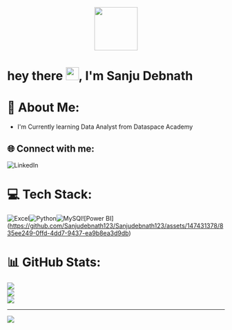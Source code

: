 <div id="header" align="center">
  <img src="https://media.giphy.com/media/M9gbBd9nbDrOTu1Mqx/giphy.gif" width="100"/>
</div>

<h1>
  hey there
  <img src="https://media.giphy.com/media/hvRJCLFzcasrR4ia7z/giphy.gif" width="30px"/>,
  I'm Sanju Debnath
</h1>

# 💫 About Me:
- I'm Currently learning Data Analyst from Dataspace Academy



## 🌐 Connect with me:
![LinkedIn](https://img.shields.io/badge/LinkedIn-%230077B5.svg?logo=linkedin&logoColor=white)

# 💻 Tech Stack:
![Excel](https://github.com/Sanjudebnath123/Sanjudebnath123/assets/147431378/8ec2f117-c682-476c-980f-e6220b9353da)![Python](https://github.com/Sanjudebnath123/Sanjudebnath123/assets/147431378/11cd3d1c-4a34-454c-a1de-cfc88637ec7d)![MySQl]([https://github.com/Sanjudebnath123/Sanjudebnath123/assets/147431378/2c622f0e-ab5f-496a-9796-cf468569d63c](https://icons8.com/icon/UFXRpPFebwa2/mysql-logo))![Power BI](https://github.com/Sanjudebnath123/Sanjudebnath123/assets/147431378/835ee249-0ffd-4dd7-9437-ea9b8ea3d9db)

# 📊 GitHub Stats:
![](https://github-readme-stats.vercel.app/api?username=Sanjudebnath123&theme=dark&hide_border=false&include_all_commits=false&count_private=false)<br/>
![](https://github-readme-streak-stats.herokuapp.com/?user=Sanjudebnath123&theme=dark&hide_border=false)<br/>
![](https://github-readme-stats.vercel.app/api/top-langs/?username=Sanjudebnath123&theme=dark&hide_border=false&include_all_commits=false&count_private=false&layout=compact)

---
[![](https://visitcount.itsvg.in/api?id=Sanjudebnath123&icon=0&color=0)](https://visitcount.itsvg.in)

